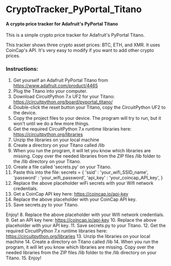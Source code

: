 # CryptoTracker_PyPortal_Titano
#### A crypto price tracker for Adafruit's PyPortal Titano
 This is a simple crypto price tracker for Adafruit's PyPortal Titano.

This tracker shows three crypto asset prices: BTC, ETH, and XMR. It uses CoinCap's API. It's very easy to modify if you want to add other crypto prices.

### Instructions:
1. Get yourself an Adafruit PyPortal Titano from https://www.adafruit.com/product/4465
2. Plug the Titano into your computer.
3. Download CircuitPython 7.x UF2 for your Titano: https://circuitpython.org/board/pyportal_titano/
4. Double-click the reset button your Titano, copy the CircuitPython UF2 to the device. 
5. Copy the project files to your device. The program will try to run, but it won't until we do a few more things.
6. Get the required CircuitPython 7.x runtime libraries here: https://circuitpython.org/libraries
7. Unzip the libraries on your local machine
8. Create a directory on your Titano called /lib
9. When you run the program, it will let you know which libraries are missing. Copy over the needed libraries from the ZIP files /lib folder to the /lib directory on your Titano.
10. Create a file called 'secrets.py' on your Titano.
11. Paste this into the file:
    secrets = {
        'ssid' : 'your_wifi_SSID_name',
        'password' : 'your_wifi_password',
        'api_key' : 'your_coincap_API_key',
    }
12. Replace the above placeholder wiFi secrets with your Wifi network credentials.
13. Get a CoinCap API key here: https://coincap.io/api-key
14. Replace the above placeholder with your CoinCap API key.
15. Save secrets.py to your Titano. 

Enjoy!
8. Replace the above placeholder with your Wifi network credentials.
9. Get an API key here: https://coincap.io/api-key
10. Replace the above placeholder with your API key.
11. Save secrets.py to your Titano. 
12. Get the required CircuitPython 7.x runtime libraries here: https://circuitpython.org/libraries
13. Unzip the libraries on your local machine
14. Create a directory on Titano called /lib
14. When you run the program, it will let you know which libraries are missing. Copy over the needed libraries from the ZIP files /lib folder to the /lib directory on your Titano.
15. Enjoy!
